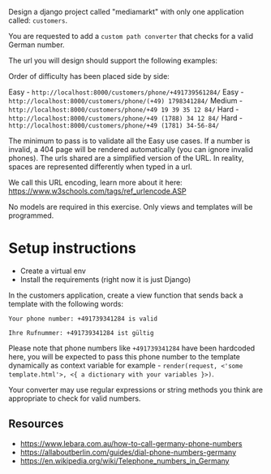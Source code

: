 Design a django project called "mediamarkt" with only one application called: `customers`.

You are requested to add a `custom path converter` that checks for a valid German number.

The url you will design should support the following examples:

Order of difficulty has been placed side by side:

Easy - `http://localhost:8000/customers/phone/+491739561284/`
Easy - `http://localhost:8000/customers/phone/(+49) 1798341284/`
Medium - `http://localhost:8000/customers/phone/+49 19 39 35 12 84/`
Hard - `http://localhost:8000/customers/phone/+49 (1788) 34 12 84/`
Hard - `http://localhost:8000/customers/phone/+49 (1781) 34-56-84/`

The minimum to pass is to validate all the Easy use cases.
If a number is invalid, a 404 page will be rendered automatically (you can ignore invalid phones).
The urls shared are a simplified version of the URL. In reality, spaces are represented differently when typed in a url. 

We call this URL encoding, learn more about it here: https://www.w3schools.com/tags/ref_urlencode.ASP

No models are required in this exercise. Only views and templates will be programmed.

# Setup instructions

- Create a virtual env
- Install the requirements (right now it is just Django)

In the customers application, create a view function that sends back a template with the following words:

```
Your phone number: +491739341284 is valid

Ihre Rufnummer: +491739341284 ist gültig
```

Please note that phone numbers like `+491739341284` have been hardcoded here, you will be expected to pass this phone number to the template dynamically as context variable for example - `render(request, <'some template.html'>, <{ a dictionary with your variables }>)`.

Your converter may use regular expressions or string methods you think are appropriate to check for valid numbers.

## Resources

- https://www.lebara.com.au/how-to-call-germany-phone-numbers 
- https://allaboutberlin.com/guides/dial-phone-numbers-germany
- https://en.wikipedia.org/wiki/Telephone_numbers_in_Germany